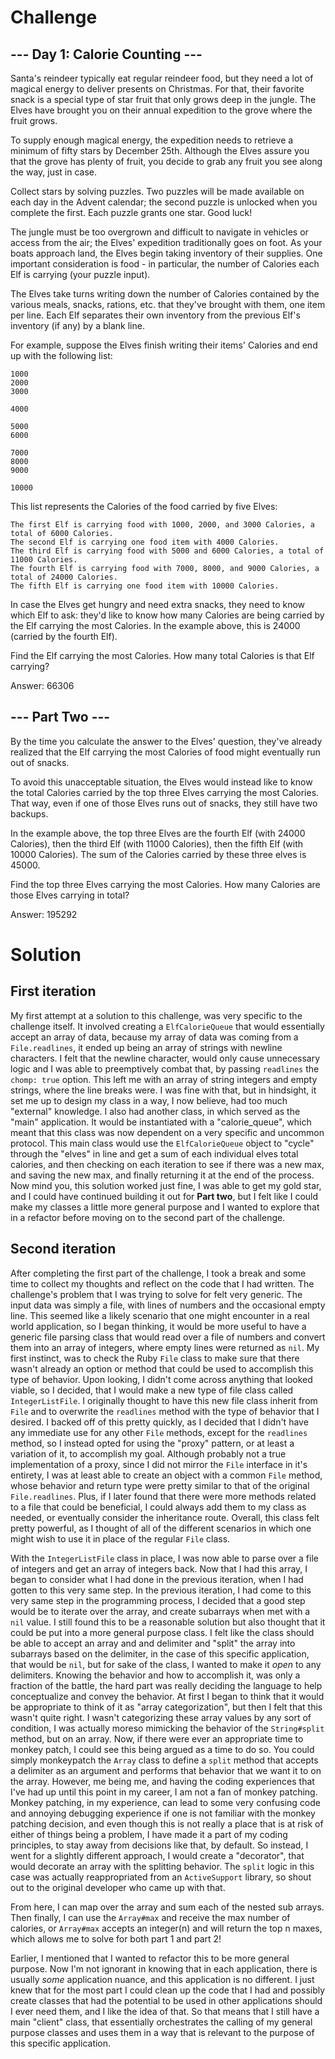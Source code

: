 # Challenge

## --- Day 1: Calorie Counting ---

Santa's reindeer typically eat regular reindeer food, but they need a lot of magical energy to deliver presents on Christmas. For that, their favorite snack is a special type of star fruit that only grows deep in the jungle. The Elves have brought you on their annual expedition to the grove where the fruit grows.

To supply enough magical energy, the expedition needs to retrieve a minimum of fifty stars by December 25th. Although the Elves assure you that the grove has plenty of fruit, you decide to grab any fruit you see along the way, just in case.

Collect stars by solving puzzles. Two puzzles will be made available on each day in the Advent calendar; the second puzzle is unlocked when you complete the first. Each puzzle grants one star. Good luck!

The jungle must be too overgrown and difficult to navigate in vehicles or access from the air; the Elves' expedition traditionally goes on foot. As your boats approach land, the Elves begin taking inventory of their supplies. One important consideration is food - in particular, the number of Calories each Elf is carrying (your puzzle input).

The Elves take turns writing down the number of Calories contained by the various meals, snacks, rations, etc. that they've brought with them, one item per line. Each Elf separates their own inventory from the previous Elf's inventory (if any) by a blank line.

For example, suppose the Elves finish writing their items' Calories and end up with the following list:

```
1000
2000
3000

4000

5000
6000

7000
8000
9000

10000
```

This list represents the Calories of the food carried by five Elves:

    The first Elf is carrying food with 1000, 2000, and 3000 Calories, a total of 6000 Calories.
    The second Elf is carrying one food item with 4000 Calories.
    The third Elf is carrying food with 5000 and 6000 Calories, a total of 11000 Calories.
    The fourth Elf is carrying food with 7000, 8000, and 9000 Calories, a total of 24000 Calories.
    The fifth Elf is carrying one food item with 10000 Calories.

In case the Elves get hungry and need extra snacks, they need to know which Elf to ask: they'd like to know how many Calories are being carried by the Elf carrying the most Calories. In the example above, this is 24000 (carried by the fourth Elf).

Find the Elf carrying the most Calories. How many total Calories is that Elf carrying?

Answer: 66306

## --- Part Two ---

By the time you calculate the answer to the Elves' question, they've already realized that the Elf carrying the most Calories of food might eventually run out of snacks.

To avoid this unacceptable situation, the Elves would instead like to know the total Calories carried by the top three Elves carrying the most Calories. That way, even if one of those Elves runs out of snacks, they still have two backups.

In the example above, the top three Elves are the fourth Elf (with 24000 Calories), then the third Elf (with 11000 Calories), then the fifth Elf (with 10000 Calories). The sum of the Calories carried by these three elves is 45000.

Find the top three Elves carrying the most Calories. How many Calories are those Elves carrying in total?

Answer: 195292

# Solution

## First iteration
My first attempt at a solution to this challenge, was very specific to the challenge itself. It involved creating a `ElfCalorieQueue` that
would essentially accept an array of data, because my array of data was coming from a `File.readlines`, it ended up being an array
of strings with newline characters. I felt that the newline character, would only cause unnecessary logic and I was able to preemptively
combat that, by passing `readlines` the `chomp: true` option. This left me with an array of string integers and empty strings, where the
line breaks were. I was fine with that, but in hindsight, it set me up to design my class in a way, I now believe, had too much "external"
knowledge. I also had another class, in which served as the "main" application. It would be instantiated with a "calorie_queue", which meant
that this class was now dependent on a very specific and uncommon protocol. This main class would use the `ElfCalorieQueue` object to "cycle"
through the "elves" in line and get a sum of each individual elves total calories, and then checking on each iteration to see if there was a
new max, and saving the new max, and finally returning it at the end of the process. Now mind you, this solution worked just fine, I was able
to get my gold star, and I could have continued building it out for **Part two**, but I felt like I could make my classes a little more 
general purpose and I wanted to explore that in a refactor before moving on to the second part of the challenge.

## Second iteration
After completing the first part of the challenge, I took a break and some time to collect my thoughts and reflect on the code that
I had written. The challenge's problem that I was trying to solve for felt very generic. The input data was simply a file, with lines
of numbers and the occasional empty line. This seemed like a likely scenario that one might encounter in a real world application, so
I began thinking, it would be more useful to have a generic file parsing class that would read over a file of numbers and convert them
into an array of integers, where empty lines were returned as `nil`. My first instinct, was to check the Ruby `File` class to make sure
that there wasn't already an option or method that could be used to accomplish this type of behavior. Upon looking, I didn't come across anything
that looked viable, so I decided, that I would make a new type of file class called `IntegerListFile`. I originally thought to have this new
file class inherit from `File` and to overwrite the `readlines` method with the type of behavior that I desired. I backed off of this pretty
quickly, as I decided that I didn't have any immediate use for any other `File` methods, except for the `readlines` method, so I instead opted for
using the "proxy" pattern, or at least a variation of it, to accomplish my goal. Although probably not a true implementation of a proxy, since
I did not mirror the `File` interface in it's entirety, I was at least able to create an object with a common `File` method, whose behavior and 
return type were pretty similar to that of the original `File.readlines`. Plus, if I later found that there were more methods related to a file 
that could be beneficial, I could always add them to my class as needed, or eventually consider the inheritance route. Overall, this class felt 
pretty powerful, as I thought of all of the different scenarios in which one might wish to use it in place of the regular `File` class.

With the `IntegerListFile` class in place, I was now able to parse over a file of integers and get an array of integers back. Now that I had this array,
I began to consider what I had done in the previous iteration, when I had gotten to this very same step. In the previous iteration, I had come to this
very same step in the programming process, I decided that a good step would be to iterate over the array, and create subarrays when met with a `nil` value.
I still found this to be a reasonable solution but also thought that it could be put into a more general purpose class. I felt like the class should be
able to accept an array and and delimiter and "split" the array into subarrays based on the delimiter, in the case of this specific application, that would
be `nil`, but for sake of the class, I wanted to make it *open* to any delimiters. Knowing the behavior and how to accomplish it, was only a fraction of the
battle, the hard part was really deciding the language to help conceptualize and convey the behavior. At first I began to think that it would be appropriate
to think of it as "array categorization", but then I felt that this wasn't quite right. I wasn't categorizing these array values by any sort of condition, I
was actually moreso mimicking the behavior of the `String#split` method, but on an array. Now, if there were ever an appropriate time to monkey patch, I
could see this being argued as a time to do so. You could simply monkeypatch the `Array` class to define a `split` method that accepts a delimiter as an
argument and performs that behavior that we want it to on the array. However, me being me, and having the coding experiences that I've had up until this
point in my career, I am not a fan of monkey patching. Monkey patching, in my experience, can lead to some very confusing code and annoying debugging
experience if one is not familiar with the monkey patching decision, and even though this is not really a place that is at risk of either of things being a
problem, I have made it a part of my coding principles, to stay away from decisions like that, by default. So instead, I went for a slightly different approach,
I would create a "decorator", that would decorate an array with the splitting behavior. The `split` logic in this case was actually reappropriated from 
an `ActiveSupport` library, so shout out to the original developer who came up with that.

From here, I can map over the array and sum each of the nested sub arrays. Then finally, I can use the `Array#max` and receive the max number of calories, or
`Array#max` accepts an integer(n) and will return the top n maxes, which allows me to solve for both part 1 and part 2!

Earlier, I mentioned that I wanted to refactor this to be more general purpose. Now I'm not ignorant in knowing that in each application, there is usually *some*
application nuance, and this application is no different. I just knew that for the most part I could clean up the code that I had and possibly create classes that
had the potential to be used in other applications should I ever need them, and I like the idea of that. So that means that I still have a main "client" class, that
essentially orchestrates the calling of my general purpose classes and uses them in a way that is relevant to the purpose of this specific application.
